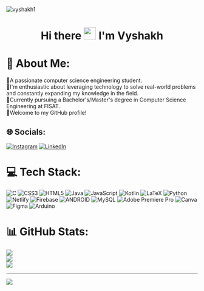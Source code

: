 ![vyshakh1](https://github.com/VY5H4KH/VY5H4KH/assets/133003805/2d13a173-5155-406c-9522-115de156d3bf)

<h1 align="center">Hi there <img src = "https://media2.giphy.com/media/QssGEmpkyEOhBCb7e1/giphy.gif?cid=ecf05e47a0n3gi1bfqntqmob8g9aid1oyj2wr3ds3mg700bl&rid=giphy.gif" width = 32px> I'm Vyshakh</h1>

# 💫 About Me:
🔭A passionate computer science engineering student. <br>🔭I'm enthusiastic about leveraging technology to solve real-world problems and constantly expanding my knowledge in the field.<br>🔭Currently pursuing a Bachelor's/Master's degree in Computer Science Engineering at FISAT.<br>🔭Welcome to my GitHub profile!


## 🌐 Socials:
[![Instagram](https://img.shields.io/badge/Instagram-%23E4405F.svg?logo=Instagram&logoColor=white)](https://instagram.com/_.vy_sh_k) [![LinkedIn](https://img.shields.io/badge/LinkedIn-%230077B5.svg?logo=linkedin&logoColor=white)](https://linkedin.com/in/VyshakhMadhu454647) 

# 💻 Tech Stack:
![C](https://img.shields.io/badge/c-%2300599C.svg?style=plastic&logo=c&logoColor=white) ![CSS3](https://img.shields.io/badge/css3-%231572B6.svg?style=plastic&logo=css3&logoColor=white) ![HTML5](https://img.shields.io/badge/html5-%23E34F26.svg?style=plastic&logo=html5&logoColor=white) ![Java](https://img.shields.io/badge/java-%23ED8B00.svg?style=plastic&logo=java&logoColor=white) ![JavaScript](https://img.shields.io/badge/javascript-%23323330.svg?style=plastic&logo=javascript&logoColor=%23F7DF1E) ![Kotlin](https://img.shields.io/badge/kotlin-%230095D5.svg?style=plastic&logo=kotlin&logoColor=white) ![LaTeX](https://img.shields.io/badge/latex-%23008080.svg?style=plastic&logo=latex&logoColor=white) ![Python](https://img.shields.io/badge/python-3670A0?style=plastic&logo=python&logoColor=ffdd54) ![Netlify](https://img.shields.io/badge/netlify-%23000000.svg?style=plastic&logo=netlify&logoColor=#00C7B7) ![Firebase](https://img.shields.io/badge/firebase-%23039BE5.svg?style=plastic&logo=firebase) ![ANDROID](https://img.shields.io/badge/android-%2320232a.svg?style=plastic&logo=android&logoColor=%a4c639) ![MySQL](https://img.shields.io/badge/mysql-%2300f.svg?style=plastic&logo=mysql&logoColor=white) ![Adobe Premiere Pro](https://img.shields.io/badge/Adobe%20Premiere%20Pro-9999FF.svg?style=plastic&logo=Adobe%20Premiere%20Pro&logoColor=white) ![Canva](https://img.shields.io/badge/Canva-%2300C4CC.svg?style=plastic&logo=Canva&logoColor=white) 	![Figma](https://img.shields.io/badge/figma-%23F24E1E.svg?style=plastic&logo=figma&logoColor=white) ![Arduino](https://img.shields.io/badge/-Arduino-00979D?style=plastic&logo=Arduino&logoColor=white)
# 📊 GitHub Stats:
![](https://github-readme-stats.vercel.app/api?username=VY5H4KH&theme=gruvbox&hide_border=false&include_all_commits=false&count_private=false)<br/>
![](https://github-readme-streak-stats.herokuapp.com/?user=VY5H4KH&theme=gruvbox&hide_border=false)<br/>
![](https://github-readme-stats.vercel.app/api/top-langs/?username=VY5H4KH&theme=gruvbox&hide_border=false&include_all_commits=false&count_private=false&layout=compact)

---
[![](https://visitcount.itsvg.in/api?id=VY5H4KH&icon=8&color=2)](https://visitcount.itsvg.in)

<!-- Proudly created with GPRM ( https://gprm.itsvg.in ) -->
